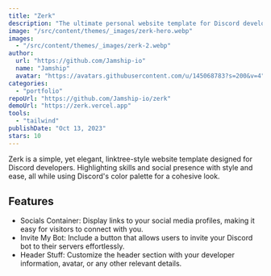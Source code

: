 ```yaml
---
title: "Zerk"
description: "The ultimate personal website template for Discord developers, highlighting skills and social presence with style and ease."
image: "/src/content/themes/_images/zerk-hero.webp"
images:
  - "/src/content/themes/_images/zerk-2.webp"
author:
  url: "https://github.com/Jamship-io"
  name: "Jamship"
  avatar: "https://avatars.githubusercontent.com/u/145068783?s=200&v=4"
categories:
  - "portfolio"
repoUrl: "https://github.com/Jamship-io/zerk"
demoUrl: "https://zerk.vercel.app"
tools:
  - "tailwind"
publishDate: "Oct 13, 2023"
stars: 10
---
```


<p>
  Zerk is a simple, yet elegant, linktree-style website template designed for Discord developers.
  Highlighting skills and social presence with style and ease, all while using Discord's color
  palette for a cohesive look.
</p>
<h2>Features</h2>
<ul>
  <li>
    Socials Container: Display links to your social media profiles, making it easy for visitors to
    connect with you.
  </li>
  <li>
    Invite My Bot: Include a button that allows users to invite your Discord bot to their servers
    effortlessly.
  </li>
  <li>
    Header Stuff: Customize the header section with your developer information, avatar, or any other
    relevant details.
  </li>
</ul>
